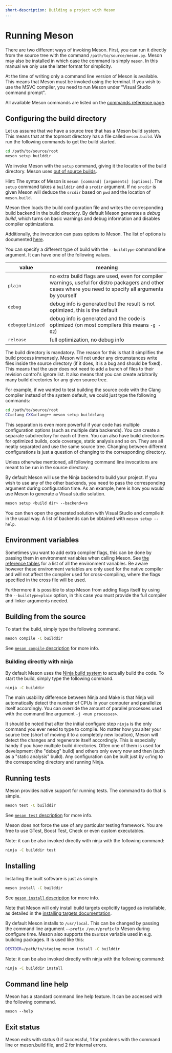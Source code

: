 ```yaml
---
short-description: Building a project with Meson
...
```


# Running Meson

There are two different ways of invoking Meson. First, you can run it
directly from the source tree with the command
`/path/to/source/meson.py`. Meson may also be installed in which case
the command is simply `meson`. In this manual we only use the latter
format for simplicity.

At the time of writing only a command line version of Meson is
available. This means that Meson must be invoked using the terminal.
If you wish to use the MSVC compiler, you need to run Meson under
"Visual Studio command prompt".

All available Meson commands are listed on the [commands reference
page](Commands.md).

## Configuring the build directory

Let us assume that we have a source tree that has a Meson build
system. This means that at the topmost directory has a file called
`meson.build`. We run the following commands to get the build started.

```sh
cd /path/to/source/root
meson setup builddir
```

We invoke Meson with the `setup` command, giving it the location of the build
directory. Meson uses [out of source
builds](http://voices.canonical.com/jussi.pakkanen/2013/04/16/why-you-should-consider-using-separate-build-directories/).

Hint: The syntax of Meson is `meson [command] [arguments] [options]`.
The `setup` command takes a `builddir` and a `srcdir` argument. If no
`srcdir` is given Meson will deduce the `srcdir` based on `pwd` and
the location of `meson.build`.

Meson then loads the build configuration file and writes the
corresponding build backend in the build directory. By default Meson
generates a *debug build*, which turns on basic warnings and debug
information and disables compiler optimizations.

Additionally, the invocation can pass options to Meson. The list of
options is documented [here](Builtin-options.md).

You can specify a different type of build with the `--buildtype` command line
argument. It can have one of the following values.

| value            | meaning                                                                                                                                                    |
| ------           | --------                                                                                                                                                   |
| `plain`          | no extra build flags are used, even for compiler warnings, useful for distro packagers and other cases where you need to specify all arguments by yourself |
| `debug`          | debug info is generated but the result is not optimized, this is the default                                                                               |
| `debugoptimized` | debug info is generated and the code is optimized (on most compilers this means `-g -O2`)                                                                  |
| `release`        | full optimization, no debug info                                                                                                                           |

The build directory is mandatory. The reason for this is that it
simplifies the build process immensely. Meson will not under any
circumstances write files inside the source directory (if it does, it
is a bug and should be fixed). This means that the user does not need
to add a bunch of files to their revision control's ignore list. It
also means that you can create arbitrarily many build directories for
any given source tree.

For example, if we wanted to test building the source code with the
Clang compiler instead of the system default, we could just type the
following commands:

```sh
cd /path/to/source/root
CC=clang CXX=clang++ meson setup buildclang
```

This separation is even more powerful if your code has multiple
configuration options (such as multiple data backends). You can create
a separate subdirectory for each of them. You can also have build
directories for optimized builds, code coverage, static analysis and
so on. They are all neatly separated and use the same source tree.
Changing between different configurations is just a question of
changing to the corresponding directory.

Unless otherwise mentioned, all following command line invocations are
meant to be run in the source directory.

By default Meson will use the Ninja backend to build your project. If
you wish to use any of the other backends, you need to pass the
corresponding argument during configuration time. As an example, here
is how you would use Meson to generate a Visual studio solution.

```sh
meson setup <build dir> --backend=vs
```

You can then open the generated solution with Visual Studio and
compile it in the usual way. A list of backends can be obtained with
`meson setup --help`.

## Environment variables

Sometimes you want to add extra compiler flags, this can be done by
passing them in environment variables when calling Meson. See [the
reference
tables](Reference-tables.md#compiler-and-linker-flag-environment-variables)
for a list of all the environment variables. Be aware however these
environment variables are only used for the native compiler and will
not affect the compiler used for cross-compiling, where the flags
specified in the cross file will be used.

Furthermore it is possible to stop Meson from adding flags itself by
using the `--buildtype=plain` option, in this case you must provide
the full compiler and linker arguments needed.

## Building from the source

To start the build, simply type the following command.

```sh
meson compile -C builddir
```

See [`meson compile` description](Commands.md#compile) for more info.

### Building directly with ninja

By default Meson uses the [Ninja build
system](https://ninja-build.org/) to actually build the code. To start
the build, simply type the following command.

```sh
ninja -C builddir
```

The main usability difference between Ninja and Make is that Ninja
will automatically detect the number of CPUs in your computer and
parallelize itself accordingly. You can override the amount of
parallel processes used with the command line argument `-j <num
processes>`.

It should be noted that after the initial configure step `ninja` is
the only command you ever need to type to compile. No matter how you
alter your source tree (short of moving it to a completely new
location), Meson will detect the changes and regenerate itself
accordingly. This is especially handy if you have multiple build
directories. Often one of them is used for development (the "debug"
build) and others only every now and then (such as a "static analysis"
build). Any configuration can be built just by `cd`'ing to the
corresponding directory and running Ninja.

## Running tests

Meson provides native support for running tests. The command to do
that is simple.

```sh
meson test -C builddir
```

See [`meson test` description](Commands.md#test) for more info.

Meson does not force the use of any particular testing framework. You
are free to use GTest, Boost Test, Check or even custom executables.

Note: it can be also invoked directly with ninja with the following command:
```sh
ninja -C builddir test
```

## Installing

Installing the built software is just as simple.

```sh
meson install -C builddir
```

See [`meson install` description](Commands.md#install) for more info.

Note that Meson will only install build targets explicitly tagged as
installable, as detailed in the [installing targets
documentation](Installing.md).

By default Meson installs to `/usr/local`. This can be changed by
passing the command line argument `--prefix /your/prefix` to Meson
during configure time. Meson also supports the `DESTDIR` variable used
in e.g. building packages. It is used like this:

```sh
DESTDIR=/path/to/staging meson install -C builddir
```

Note: it can be also invoked directly with ninja with the following
command:

```sh
ninja -C builddir install
```

## Command line help

Meson has a standard command line help feature. It can be accessed
with the following command.

    meson --help

## Exit status

Meson exits with status 0 if successful, 1 for problems with the
command line or meson.build file, and 2 for internal errors.
